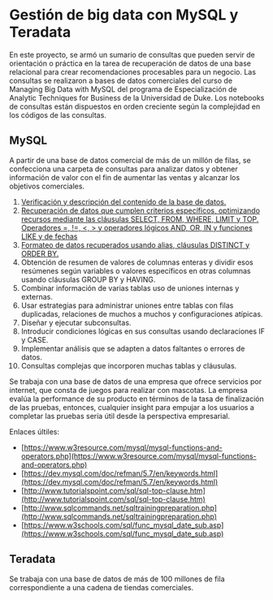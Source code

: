 # Gestión de big data con MySQL y Teradata
En este proyecto, se armó un sumario de consultas que pueden servir de orientación o práctica en la tarea de recuperación de datos de una base relacional para crear recomendaciones procesables para un negocio.  Las consultas se realizaron a bases de datos comerciales del curso de Managing Big Data with MySQL del programa de Especialización de Analytic Techniques for Business de la Universidad de Duke. Los notebooks de consultas están dispuestos en orden creciente según la complejidad en los códigos de las consultas. 

## MySQL
A partir de una base de datos comercial de más de un millón de filas, se confecciona una carpeta de consultas para analizar datos y obtener información de valor con el fin de aumentar las ventas y alcanzar los objetivos comerciales. 
  1. [Verificación y descripción del contenido de la base de datos.](https://vanefigueroa.github.io/Verificaci-n-descripci-n-de-base-de-datos/)
  2. [Recuperación de datos que cumplen criterios específicos, optimizando recursos mediante las cláusulas SELECT, FROM, WHERE, LIMIT y TOP. Operadores =, !=, <, > y operadores lógicos AND, OR, IN y funciones LIKE y de fechas](https://vanefigueroa.github.io/Obtenci-n-de-datos-con-criterios-espec-ficos-/)
  3. [Formateo de datos recuperados usando alias, cláusulas DISTINCT y ORDER BY.](https://vanefigueroa.github.io/Formatear-datos-recuperados/)
  4. Obtención de resumen de valores de columnas enteras y dividir esos resúmenes según variables o valores específicos en otras columnas usando cláusulas GROUP BY y HAVING.
  5. Combinar información de varias tablas uso de uniones internas y externas.
  6. Usar estrategias para administrar uniones entre tablas con filas duplicadas, relaciones de muchos a muchos y configuraciones atípicas.
  7. Diseñar y ejecutar subconsultas.
  8. Introducir condiciones lógicas en sus consultas usando declaraciones IF y CASE.
  9. Implementar análisis que se adapten a datos faltantes o errores de datos.
 10. Consultas complejas que incorporen muchas tablas y cláusulas.

Se trabaja con una base de datos de una empresa que ofrece servicios por internet, que consta de juegos para realizar con mascotas. La empresa evalúa la performance de su producto en términos de la tasa de finalización de las pruebas, entonces, cualquier insight para empujar a los usuarios a completar las pruebas sería útil desde la perspectiva empresarial.

Enlaces últiles:
- [https://www.w3resource.com/mysql/mysql-functions-and-operators.php](https://www.w3resource.com/mysql/mysql-functions-and-operators.php)
- [https://dev.mysql.com/doc/refman/5.7/en/keywords.html](https://dev.mysql.com/doc/refman/5.7/en/keywords.html)
- [http://www.tutorialspoint.com/sql/sql-top-clause.htm](http://www.tutorialspoint.com/sql/sql-top-clause.htm)
- [http://www.sqlcommands.net/sqltrainingpreparation.php](http://www.sqlcommands.net/sqltrainingpreparation.php)
- [https://www.w3schools.com/sql/func_mysql_date_sub.asp](https://www.w3schools.com/sql/func_mysql_date_sub.asp)

## Teradata
Se trabaja con una base de datos de más de 100 millones de fila correspondiente a una cadena de tiendas comerciales.


